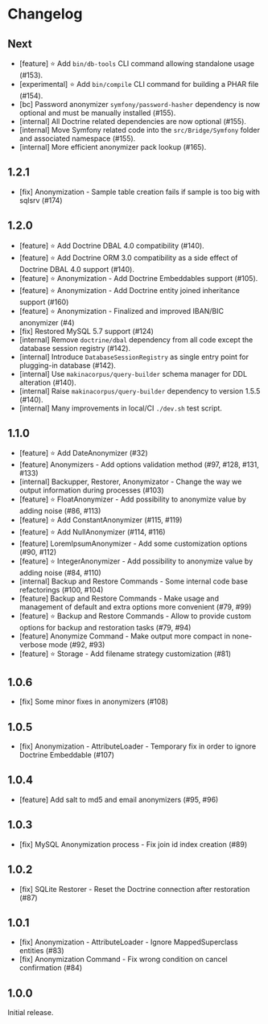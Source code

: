 # Changelog

## Next

* [feature] ⭐️ Add `bin/db-tools` CLI command allowing standalone usage (#153).
* [experimental] ⭐️ Add `bin/compile` CLI command for building a PHAR file (#154).
* [bc] Password anonymizer `symfony/password-hasher` dependency is now optional and must be manually installed (#155).
* [internal] All Doctrine related dependencies are now optional (#155).
* [internal] Move Symfony related code into the `src/Bridge/Symfony` folder and associated namespace (#155).
* [internal] More efficient anonymizer pack lookup (#165).

## 1.2.1

* [fix] Anonymization - Sample table creation fails if sample is too big with sqlsrv (#174)

## 1.2.0

* [feature] ⭐️ Add Doctrine DBAL 4.0 compatibility (#140).
* [feature] ⭐️ Add Doctrine ORM 3.0 compatibility as a side effect of Doctrine DBAL 4.0 support (#140).
* [feature] ⭐️ Anonymization - Add Doctrine Embeddables support (#105).
* [feature] ⭐️ Anonymization - Add Doctrine entity joined inheritance support (#160)
* [feature] ⭐️ Anonymization - Finalized and improved IBAN/BIC anonymizer (#4)
* [fix] Restored MySQL 5.7 support (#124)
* [internal] Remove `doctrine/dbal` dependency from all code except the database session registry (#142).
* [internal] Introduce `DatabaseSessionRegistry` as single entry point for plugging-in database (#142).
* [internal] Use `makinacorpus/query-builder` schema manager for DDL alteration (#140).
* [internal] Raise `makinacorpus/query-builder` dependency to version 1.5.5 (#140).
* [internal] Many improvements in local/CI `./dev.sh` test script.

## 1.1.0

* [feature] ⭐️ Add DateAnonymizer (#32)
* [feature] Anonymizers - Add options validation method (#97, #128, #131, #133)
* [internal] Backupper, Restorer, Anonymizator - Change the way we output information during processes (#103)
* [feature] ⭐️ FloatAnonymizer - Add possibility to anonymize value by adding noise (#86, #113)
* [feature] ⭐️ Add ConstantAnonymizer (#115, #119)
* [feature] ⭐️ Add NullAnonymizer (#114, #116)
* [feature] LoremIpsumAnonymizer - Add some customization options (#90, #112)
* [feature] ⭐️ IntegerAnonymizer - Add possibility to anonymize value by adding noise (#84, #110)
* [internal] Backup and Restore Commands - Some internal code base refactorings (#100, #104)
* [feature] Backup and Restore Commands - Make usage and management of default and extra options more convenient (#79, #99)
* [feature] ⭐️ Backup and Restore Commands - Allow to provide custom options for backup and restoration tasks (#79, #94)
* [feature] Anonymize Command - Make output more compact in none-verbose mode (#92, #93)
* [feature] ⭐️ Storage - Add filename strategy customization (#81)

## 1.0.6

* [fix] Some minor fixes in anonymizers (#108)

## 1.0.5

* [fix] Anonymization - AttributeLoader - Temporary fix in order to ignore Doctrine Embeddable (#107)

## 1.0.4

* [feature] Add salt to md5 and email anonymizers (#95, #96)

## 1.0.3

* [fix] MySQL Anonymization process - Fix join id index creation (#89)

## 1.0.2

* [fix] SQLite Restorer - Reset the Doctrine connection after restoration (#87)

## 1.0.1

* [fix] Anonymization - AttributeLoader - Ignore MappedSuperclass entities (#83)
* [fix] Anonymization Command - Fix wrong condition on cancel confirmation (#84)

## 1.0.0

Initial release.
